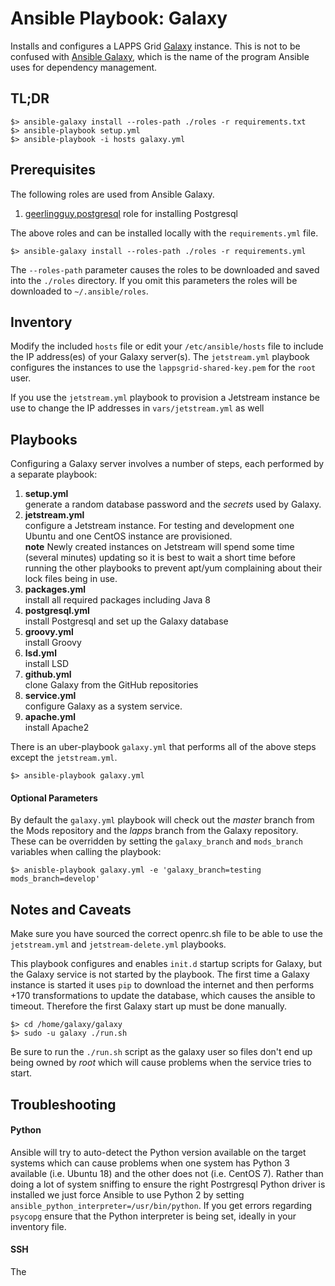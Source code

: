 # Ansible Playbook: Galaxy

Installs and configures a LAPPS Grid [Galaxy](https://galaxyproject.org) instance.  This is not to be confused with [Ansible Galaxy](https://ansible.galaxy.com), which is the name of the program Ansible uses for dependency management.


## TL;DR

``` 
$> ansible-galaxy install --roles-path ./roles -r requirements.txt
$> ansible-playbook setup.yml
$> ansible-playbook -i hosts galaxy.yml
```
## Prerequisites

The following roles are used from Ansible Galaxy.

1. [geerlingguy.postgresql](https://github.com/geerlingguy/ansible-role-postgresql) role for installing Postgresql

The above roles and can be installed locally with the `requirements.yml` file.

``` 
$> ansible-galaxy install --roles-path ./roles -r requirements.yml
```

The `--roles-path` parameter causes the roles to be downloaded and saved into the `./roles` directory.  If you omit this parameters the roles will be downloaded to  `~/.ansible/roles`.

## Inventory

Modify the included `hosts` file or edit your `/etc/ansible/hosts` file to include the IP address(es) of your Galaxy server(s). The `jetstream.yml` playbook configures the instances to use the `lappsgrid-shared-key.pem` for the `root` user. 

If you use the `jetstream.yml` playbook to provision a Jetstream instance be use to change the IP addresses in `vars/jetstream.yml` as well 

## Playbooks

Configuring a Galaxy server involves a number of steps, each performed by a separate playbook:

1. **setup.yml**<br/> generate a random database password and the *secrets* used by Galaxy.
1. **jetstream.yml**<br/>configure a Jetstream instance.  For testing and development one Ubuntu and one CentOS instance are provisioned.<br/> **note** Newly created instances on Jetstream will spend some time (several minutes) updating so it is best to wait a short time before running the other playbooks to prevent apt/yum complaining about their lock files being in use.
1. **packages.yml**<br/> install all required packages including Java 8
1. **postgresql.yml**<br/> install Postgresql and set up the Galaxy database
1. **groovy.yml**<br/> install Groovy
1. **lsd.yml**<br/> install LSD
1. **github.yml**<br/> clone Galaxy from the GitHub repositories
1. **service.yml**<br/> configure Galaxy as a system service.
1. **apache.yml**<br/> install Apache2

There is an uber-playbook `galaxy.yml` that performs all of the above steps except the `jetstream.yml`.

``` 
$> ansible-playbook galaxy.yml
```

#### Optional Parameters

By default the `galaxy.yml` playbook will check out the *master* branch from the Mods repository and the *lapps* branch from the Galaxy repository.  These can be overridden by setting the `galaxy_branch` and `mods_branch` variables when calling the playbook:

``` 
$> anisble-playbook galaxy.yml -e 'galaxy_branch=testing mods_branch=develop'
``` 

## Notes and Caveats

Make sure you have sourced the correct openrc.sh file to be able to use the `jetstream.yml` and `jetstream-delete.yml` playbooks.

This playbook configures and enables `init.d` startup scripts for Galaxy, but the Galaxy service is not started by the playbook. The first time a Galaxy instance is started it uses `pip` to download the internet and then performs +170  transformations to update the database, which causes the ansible to timeout. Therefore the first Galaxy start up must be done manually.

``` 
$> cd /home/galaxy/galaxy
$> sudo -u galaxy ./run.sh
```

Be sure to run the `./run.sh` script as the galaxy user so files don't end up being owned by *root* which will cause problems when the service tries to start.

## Troubleshooting

#### Python

Ansible will try to auto-detect the Python version available on the target systems which can cause problems when one system has Python 3 available (i.e. Ubuntu 18) and the other does not (i.e. CentOS 7).  Rather than doing a lot of system sniffing to ensure the right Postrgresql Python driver is installed we just force Ansible to use Python 2 by setting `ansible_python_interpreter=/usr/bin/python`. If you get errors regarding `psycopg` ensure that the Python interpreter is being set, ideally in your inventory file. 

#### SSH

The 